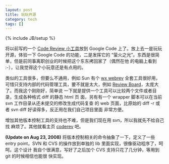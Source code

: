 ```yaml
---
layout: post
title: 玩玩开源
category: tech
tags: []
---
```

{% include JB/setup %}

将以前写的一个 [Code Review 小工具](http://code.google.com/p/coderev)放到
Google Code 上了。放上去一是玩玩开源，体验一下 Google Code 的功能，二是发挥它的
“萤火之光”。东西是很简单，但是前同事离职创业的时候把这个东东拷回家了（偶然在他
的电脑上看到 :-），让我觉得这个小玩意还是有点用的。

类似的工具很多，但要么不通用，例如 Sun 有个
[wx webrev](http://blogs.sun.com/wfiveash/entry/wx_and_you_your_friend)
全套工具很好用，可惜只支持内部的代码管理工具，要不就是太大，例如
[Review Board](http://www.review-board.org/)，太庞大了。而我这个刚刚好，简单说
一下就是提供一个工具可以比较两个文件或者目录，生成各种格式 diff 的静态 html 页
面，另有有一个 wrapper 脚本可以在当前 svn 工作目录从还未提交的修改生成代码复查
的 web 页面，比原始的 diff -r 或者 svn diff 好读得多，反正用在我们自己项目里面
非常方便。

增加其他版本控制工具的支持也不难，但是我们现在用 svn，所以我就先不给自己找
麻烦了。其他就看主页 [coderev](http://code.google.com/p/coderev) 吧。

**(Update on Aug 23, 2008)** 将版本控制相关的命令抽象了一下，定义了一些 entry
point，SVN 和 CVS 的操作放到单独的 lib 里面实现，很像驱动程序了，呵呵。这个设计
我自个很满意，写好了之后加个 CVS 支持只花了几分钟，等用到 git 的时候相信也能很
快实现。
